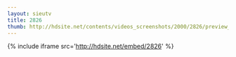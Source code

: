 ```yaml
---
layout: sieutv
title: 2826
thumb: http://hdsite.net/contents/videos_screenshots/2000/2826/preview_360p.mp4.jpg
---
```

{% include iframe src='http://hdsite.net/embed/2826' %}
 
